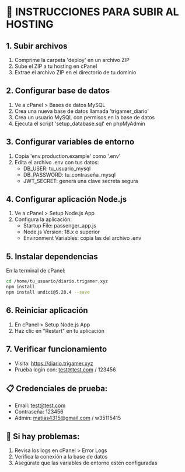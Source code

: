 # 🚀 INSTRUCCIONES PARA SUBIR AL HOSTING

## 1. Subir archivos
1. Comprime la carpeta 'deploy' en un archivo ZIP
2. Sube el ZIP a tu hosting en cPanel
3. Extrae el archivo ZIP en el directorio de tu dominio

## 2. Configurar base de datos
1. Ve a cPanel > Bases de datos MySQL
2. Crea una nueva base de datos llamada 'trigamer_diario'
3. Crea un usuario MySQL con permisos en la base de datos
4. Ejecuta el script 'setup_database.sql' en phpMyAdmin

## 3. Configurar variables de entorno
1. Copia 'env.production.example' como '.env'
2. Edita el archivo .env con tus datos:
   - DB_USER: tu_usuario_mysql
   - DB_PASSWORD: tu_contraseña_mysql
   - JWT_SECRET: genera una clave secreta segura

## 4. Configurar aplicación Node.js
1. Ve a cPanel > Setup Node.js App
2. Configura la aplicación:
   - Startup File: passenger_app.js
   - Node.js Version: 18.x o superior
   - Environment Variables: copia las del archivo .env

## 5. Instalar dependencias
En la terminal de cPanel:
```bash
cd /home/tu_usuario/diario.trigamer.xyz
npm install
npm install undici@5.28.4 --save
```

## 6. Reiniciar aplicación
1. En cPanel > Setup Node.js App
2. Haz clic en "Restart" en tu aplicación

## 7. Verificar funcionamiento
- Visita: https://diario.trigamer.xyz
- Prueba login con: test@test.com / 123456

## 📋 Credenciales de prueba:
- Email: test@test.com
- Contraseña: 123456
- Admin: matias4315@gmail.com / w35115415

## 🔧 Si hay problemas:
1. Revisa los logs en cPanel > Error Logs
2. Verifica la conexión a la base de datos
3. Asegúrate que las variables de entorno estén configuradas
